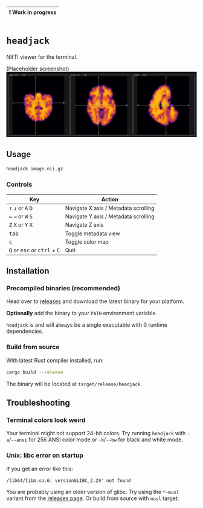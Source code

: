 | :exclamation: Work in progress |
|--------------------------------|

# `headjack`

NIfTI viewer for the terminal.

(Placeholder screenshot)
![Screenshot](doc/demo.png)

## Usage

```sh
headjack image.nii.gz
```

### Controls

| Key | Action |
| --- | --- |
| <kbd>&uarr;</kbd> <kbd>&darr;</kbd> or <kbd>A</kbd> <kbd>D</kbd> | Navigate X axis / Metadata scrolling |
| <kbd>&larr;</kbd> <kbd>&rarr;</kbd> or <kbd>W</kbd> <kbd>S</kbd> | Navigate Y axis / Metadata scrolling |
| <kbd>Z</kbd> <kbd>X</kbd> or <kbd>Y</kbd> <kbd>X</kbd> | Navigate Z axis |
| <kbd>tab</kbd> | Toggle metadata view |
| <kbd>c</kbd> | Toggle color map |
| <kbd>Q</kbd> or <kbd>esc</kbd> or <kbd>ctrl</kbd> + <kbd>C</kbd>  | Quit |

## Installation

### Precompiled binaries (recommended)

Head over to [releases](https://github.com/cmi-dair/headjack/releases) and download the latest binary for your platform.

**Optionally** add the binary to your `PATH` environment variable.

`headjack` is and will always be a single executable with 0 runtime dependencies.

### Build from source

With latest Rust compiler installed, run:

```sh
cargo build --release
```

The binary will be located at `target/release/headjack`.

## Troubleshooting

### Terminal colors look weird

Your terminal might not support 24-bit colors. Try running `headjack` with `-a`/`--ansi` for 256 ANSI color mode or `-b`/`--bw` for black and white mode.

### Unix: libc error on startup 

If you get an error like this:

```
/lib64/libm.so.6: versionGLIBC_2.29' not found
```

You are probably using an older version of glibc. Try using the `*-musl` variant from the [releases page](https://github.com/cmi-dair/headjack/releases). Or build from source with `musl` target.
